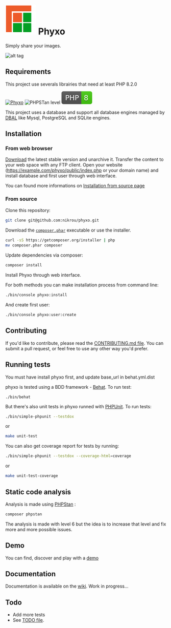 # ![logo](/public/imgs/favicon-96.png) Phyxo

Simply share your images.

![alt tag](https://www.phyxo.net/demo-home.png 'Phyxo screenshot')

## Requirements

This project use severals librairies that need at least PHP 8.2.0

[![Phyxo](https://github.com/nikrou/phyxo/actions/workflows/phyxo.yml/badge.svg)](https://github.com/nikrou/phyxo/actions/workflows/phyxo.yml)
![PHPSTan level](https://img.shields.io/badge/PHPStan-level%206-brightgreen.svg?style=flat)
![PHP 8](./tools/php-8-ready.svg)

This project uses a database and support all database engines managed by [DBAL](https://www.doctrine-project.org/projects/doctrine-dbal/en/latest/reference/platforms.html#platforms) like Mysql, PostgreSQL and SQLite engines.

## Installation

### From web browser

[Download](https://download.phyxo.net/?C=M;O=A) the latest stable version and unarchive it.
Transfer the content to your web space with any FTP client.
Open your website (https://example.com/phyxo/public/index.php or your domain name) and install database and first user through web interface.

You can found more informations on [Installation from source page](../../wiki/Installation-from-source#finish-installation-in-your-favorite-browser)

### From source

Clone this repository:

```sh
git clone git@github.com:nikrou/phyxo.git
```

Download the [`composer.phar`](https://getcomposer.org/composer.phar) executable or use the installer.

```sh
curl -sS https://getcomposer.org/installer | php
mv composer.phar composer
```

Update dependencies via composer:

```sh
composer install
```

Install Phyxo through web interface.

For both methods you can make installation process from command line:

```sh
./bin/console phyxo:install
```

And create first user:

```sh
./bin/console phyxo:user:create
```

## Contributing

If you'd like to contribute, please read the [CONTRIBUTING.md file](CONTRIBUTING.md). You can submit
a pull request, or feel free to use any other way you'd prefer.

## Running tests

You must have install phyxo first, and update base_url in behat.yml.dist

phyxo is tested using a BDD framework - [Behat](http://www.behat.org).
To run test:

```
./bin/behat
```

But there's also unit tests in phyxo runned with [PHPUnit](https://phpunit.de/).
To run tests:

```sh
./bin/simple-phpunit --testdox
```

or

```sh
make unit-test
```

You can also get coverage report for tests by running:

```sh
./bin/simple-phpunit --testdox --coverage-html=coverage
```

or

```sh
make unit-test-coverage
```

## Static code analysis

Analysis is made using [PHPStan](https://github.com/phpstan/phpstan) :

```sh
composer phpstan
```

The analysis is made with level 6 but the idea is to increase that level and fix more and more possible issues.

## Demo

You can find, discover and play with a [demo](https://demo.phyxo.net/)

## Documentation

Documentation is available on the [wiki](../../wiki). Work in progress...

## Todo

- Add more tests
- See [TODO file](TODO.md).
